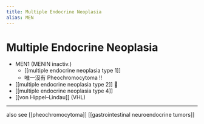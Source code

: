 ```yaml
---
title: Multiple Endocrine Neoplasia
alias: MEN
---
```


# Multiple Endocrine Neoplasia

- MEN1 (MENIN inactiv.)
  - [[multiple endocrine neoplasia type 1]]
  - 唯一沒有 Pheochromocytoma ‼️
- [[multiple endocrine neoplasia type 2]] 🌟
- [[multiple endocrine neoplasia type 4]]
- [[von Hippel–Lindau]] (VHL)

---

also see [[pheochromocytoma]]
[[gastrointestinal neuroendocrine tumors]]
